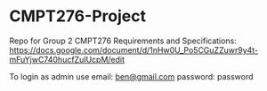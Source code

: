 # CMPT276-Project
Repo for Group 2 CMPT276
Requirements and Specifications: https://docs.google.com/document/d/1nHw0U_Po5CGuZZuwr9y4t-mFuYjwC740hucfZuIUcpM/edit

To login as admin use
email:    ben@gmail.com
password: password
